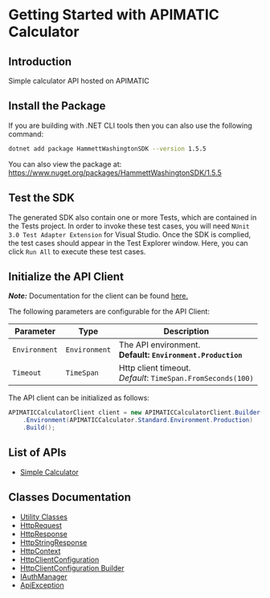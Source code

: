 
# Getting Started with APIMATIC Calculator

## Introduction

Simple calculator API hosted on APIMATIC

## Install the Package

If you are building with .NET CLI tools then you can also use the following command:

```bash
dotnet add package HammettWashingtonSDK --version 1.5.5
```

You can also view the package at:
https://www.nuget.org/packages/HammettWashingtonSDK/1.5.5

## Test the SDK

The generated SDK also contain one or more Tests, which are contained in the Tests project. In order to invoke these test cases, you will need `NUnit 3.0 Test Adapter Extension` for Visual Studio. Once the SDK is complied, the test cases should appear in the Test Explorer window. Here, you can click `Run All` to execute these test cases.

## Initialize the API Client

**_Note:_** Documentation for the client can be found [here.](https://www.github.com/ZahraN444/hammett-washington-dotnet-sdk/tree/1.5.5/doc/client.md)

The following parameters are configurable for the API Client:

| Parameter | Type | Description |
|  --- | --- | --- |
| `Environment` | `Environment` | The API environment. <br> **Default: `Environment.Production`** |
| `Timeout` | `TimeSpan` | Http client timeout.<br>*Default*: `TimeSpan.FromSeconds(100)` |

The API client can be initialized as follows:

```csharp
APIMATICCalculatorClient client = new APIMATICCalculatorClient.Builder()
    .Environment(APIMATICCalculator.Standard.Environment.Production)
    .Build();
```

## List of APIs

* [Simple Calculator](https://www.github.com/ZahraN444/hammett-washington-dotnet-sdk/tree/1.5.5/doc/controllers/simple-calculator.md)

## Classes Documentation

* [Utility Classes](https://www.github.com/ZahraN444/hammett-washington-dotnet-sdk/tree/1.5.5/doc/utility-classes.md)
* [HttpRequest](https://www.github.com/ZahraN444/hammett-washington-dotnet-sdk/tree/1.5.5/doc/http-request.md)
* [HttpResponse](https://www.github.com/ZahraN444/hammett-washington-dotnet-sdk/tree/1.5.5/doc/http-response.md)
* [HttpStringResponse](https://www.github.com/ZahraN444/hammett-washington-dotnet-sdk/tree/1.5.5/doc/http-string-response.md)
* [HttpContext](https://www.github.com/ZahraN444/hammett-washington-dotnet-sdk/tree/1.5.5/doc/http-context.md)
* [HttpClientConfiguration](https://www.github.com/ZahraN444/hammett-washington-dotnet-sdk/tree/1.5.5/doc/http-client-configuration.md)
* [HttpClientConfiguration Builder](https://www.github.com/ZahraN444/hammett-washington-dotnet-sdk/tree/1.5.5/doc/http-client-configuration-builder.md)
* [IAuthManager](https://www.github.com/ZahraN444/hammett-washington-dotnet-sdk/tree/1.5.5/doc/i-auth-manager.md)
* [ApiException](https://www.github.com/ZahraN444/hammett-washington-dotnet-sdk/tree/1.5.5/doc/api-exception.md)

